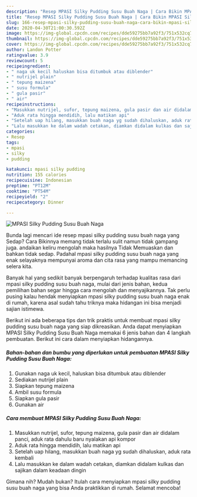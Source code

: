 ```yaml
---
description: "Resep MPASI Silky Pudding Susu Buah Naga | Cara Bikin MPASI Silky Pudding Susu Buah Naga Yang Bikin Ngiler"
title: "Resep MPASI Silky Pudding Susu Buah Naga | Cara Bikin MPASI Silky Pudding Susu Buah Naga Yang Bikin Ngiler"
slug: 166-resep-mpasi-silky-pudding-susu-buah-naga-cara-bikin-mpasi-silky-pudding-susu-buah-naga-yang-bikin-ngiler
date: 2020-04-30T21:00:30.592Z
image: https://img-global.cpcdn.com/recipes/dde59275bb7a92f3/751x532cq70/mpasi-silky-pudding-susu-buah-naga-foto-resep-utama.jpg
thumbnail: https://img-global.cpcdn.com/recipes/dde59275bb7a92f3/751x532cq70/mpasi-silky-pudding-susu-buah-naga-foto-resep-utama.jpg
cover: https://img-global.cpcdn.com/recipes/dde59275bb7a92f3/751x532cq70/mpasi-silky-pudding-susu-buah-naga-foto-resep-utama.jpg
author: Landon Potter
ratingvalue: 3.9
reviewcount: 5
recipeingredient:
- " naga uk kecil haluskan bisa ditumbuk atau diblender"
- " nutrijel plain"
- " tepung maizena"
- " susu formula"
- " gula pasir"
- " air"
recipeinstructions:
- "Masukkan nutrijel, sufor, tepung maizena, gula pasir dan air didalam panci, aduk rata dahulu baru nyalakan api kompor"
- "Aduk rata hingga mendidih, lalu matikan api"
- "Setelah uap hilang, masukkan buah naga yg sudah dihaluskan, aduk rata kembali"
- "Lalu masukkan ke dalam wadah cetakan, diamkan didalam kulkas dan sajikan dalam keadaan dingin"
categories:
- Resep
tags:
- mpasi
- silky
- pudding

katakunci: mpasi silky pudding 
nutrition: 155 calories
recipecuisine: Indonesian
preptime: "PT12M"
cooktime: "PT54M"
recipeyield: "2"
recipecategory: Dinner

---
```



![MPASI Silky Pudding Susu Buah Naga](https://img-global.cpcdn.com/recipes/dde59275bb7a92f3/751x532cq70/mpasi-silky-pudding-susu-buah-naga-foto-resep-utama.jpg)

Bunda lagi mencari ide resep mpasi silky pudding susu buah naga yang Sedap? Cara Bikinnya memang tidak terlalu sulit namun tidak gampang juga. andaikan keliru mengolah maka hasilnya Tidak Memuaskan dan bahkan tidak sedap. Padahal mpasi silky pudding susu buah naga yang enak selayaknya mempunyai aroma dan cita rasa yang mampu memancing selera kita.



Banyak hal yang sedikit banyak berpengaruh terhadap kualitas rasa dari mpasi silky pudding susu buah naga, mulai dari jenis bahan, kedua pemilihan bahan segar hingga cara mengolah dan menyajikannya. Tak perlu pusing kalau hendak menyiapkan mpasi silky pudding susu buah naga enak di rumah, karena asal sudah tahu triknya maka hidangan ini bisa menjadi sajian istimewa.


Berikut ini ada beberapa tips dan trik praktis untuk membuat mpasi silky pudding susu buah naga yang siap dikreasikan. Anda dapat menyiapkan MPASI Silky Pudding Susu Buah Naga memakai 6 jenis bahan dan 4 langkah pembuatan. Berikut ini cara dalam menyiapkan hidangannya.

<!--inarticleads1-->

##### Bahan-bahan dan bumbu yang diperlukan untuk pembuatan MPASI Silky Pudding Susu Buah Naga:

1. Gunakan  naga uk kecil, haluskan bisa ditumbuk atau diblender
1. Sediakan  nutrijel plain
1. Siapkan  tepung maizena
1. Ambil  susu formula
1. Siapkan  gula pasir
1. Gunakan  air




<!--inarticleads2-->

##### Cara membuat MPASI Silky Pudding Susu Buah Naga:

1. Masukkan nutrijel, sufor, tepung maizena, gula pasir dan air didalam panci, aduk rata dahulu baru nyalakan api kompor
1. Aduk rata hingga mendidih, lalu matikan api
1. Setelah uap hilang, masukkan buah naga yg sudah dihaluskan, aduk rata kembali
1. Lalu masukkan ke dalam wadah cetakan, diamkan didalam kulkas dan sajikan dalam keadaan dingin




Gimana nih? Mudah bukan? Itulah cara menyiapkan mpasi silky pudding susu buah naga yang bisa Anda praktikkan di rumah. Selamat mencoba!
